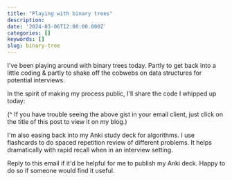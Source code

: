 ```yaml
---
title: "Playing with binary trees"
description:
date: '2024-03-06T12:00:00.000Z'
categories: []
keywords: []
slug: binary-tree
---
```


I've been playing around with binary trees today. Partly to get back into a little coding & partly to shake off the cobwebs on data structures for potential interviews.

In the spirit of making my process public, I'll share the code I whipped up today:

<script src="https://gist.github.com/bennett39/9cd9d44fdbb0a495a60f721336cffd4c.js"></script>

(^ If you have trouble seeing the above gist in your email client, just click on the title of this post to view it on my blog.)

I'm also easing back into my Anki study deck for algorithms. I use flashcards to do spaced repetition review of different problems. It helps dramatically with rapid recall when in an interview setting.

Reply to this email if it'd be helpful for me to publish my Anki deck. Happy to do so if someone would find it useful.
